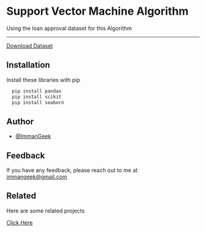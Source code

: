
# Support Vector Machine Algorithm

Using the loan approval dataset for this Algorithm
___
[Download Dataset](https://raw.githubusercontent.com/immangeek/Machine-Learning-Models/main/Support%20Vector%20Machine%20Algorithm/loan.csv)





## Installation

Install these libraries with pip

```bash
  pip install pandas
  pip install scikit
  pip install seaborn
```
    
## Author

- [@ImmanGeek](https://www.linkedin.com/in/immangeek/)


## Feedback

If you have any feedback, please reach out to me at immangeek@gmail.com


## Related

Here are some related projects

[Click Here](https://github.com/immangeek?tab=repositories)

